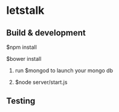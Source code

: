 # letstalk


## Build & development
$npm install

$bower install

1. run $mongod to launch your mongo db

2. $node server/start.js


## Testing



